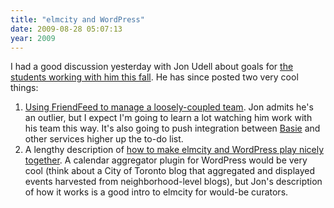 ```yaml
---
title: "elmcity and WordPress"
date: 2009-08-28 05:07:13
year: 2009
---
```

I had a good discussion yesterday with Jon Udell about goals for <a href="http://ucosp.wordpress.com/project-elmcity/">the students working with him this fall</a>. He has since posted two very cool things:
<ol>
	<li><a href="http://blog.jonudell.net/2009/08/27/friendfeed-for-project-collaboration/">Using FriendFeed to manage a loosely-coupled team</a>. Jon admits he's an outlier, but I expect I'm going to learn a lot watching him work with his team this way. It's also going to push integration between <a href="http://basieproject.org">Basie</a> and other services higher up the to-do list.</li>
	<li>A lengthy description of <a href="http://blog.jonudell.net/2009/08/15/elmcity-and-wordpress-mu-questions-and-answers/">how to make elmcity and WordPress play nicely together</a>.  A calendar aggregator plugin for WordPress would be very cool (think about a City of Toronto blog that aggregated and displayed events harvested from neighborhood-level blogs), but Jon's description of how it works is a good intro to elmcity for would-be curators.</li>
</ol>

